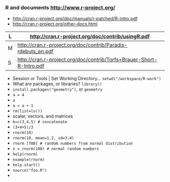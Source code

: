 ### R and documents http://www.r-project.org/

* http://cran.r-project.org/doc/manuals/r-patched/R-intro.pdf
* http://cran.r-project.org/other-docs.html

| L | http://cran.r-project.org/doc/contrib/usingR.pdf |
--- | ---
| M | http://cran.r-project.org/doc/contrib/Paradis-rdebuts_en.pdf |
| S | http://cran.r-project.org/doc/contrib/Torfs+Brauer-Short-R-Intro.pdf |

* Session or Tools | Set Working Directory... `setwd("/workspace/R-work")`  
* What are packages, or libraries? `library()`  
* `install.packages("geometry")`, or `geometry`  
* `a = 4`  
* `a`  
* `a = a + 1`  
* `rm(list=ls())`  
* scalar, vectors, and matrices  
* `b=c(3,4,5) # concatenate`  
* `(3+4+5)/3`  
* `rnorm(10)`  
* `rnorm(10, mean=1.2, sd=3.4)`  
* `rnorm [TAB] # random numbers from normal distribution`  
* `x = rnorm(100) # normal random numbers`  
* `help(rnorm)`  
* `example(rnorm)`  
* `help.start()`  
* `source("foo.R")`  
* 